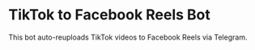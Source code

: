 # TikTok to Facebook Reels Bot
This bot auto-reuploads TikTok videos to Facebook Reels via Telegram.
